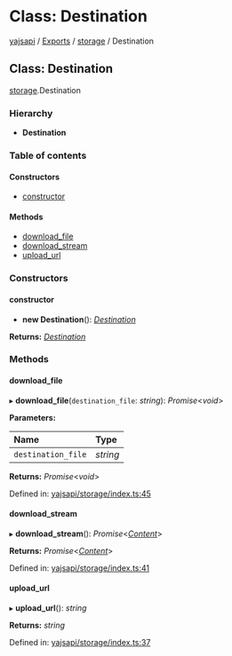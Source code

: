 # Class: Destination

[yajsapi](../yajsapi.md) / [Exports](../modules/) / [storage](../modules/storage.md) / Destination

## Class: Destination

[storage](../modules/storage.md).Destination

### Hierarchy

* **Destination**

### Table of contents

#### Constructors

* [constructor](storage.destination.md#constructor)

#### Methods

* [download\_file](storage.destination.md#download_file)
* [download\_stream](storage.destination.md#download_stream)
* [upload\_url](storage.destination.md#upload_url)

### Constructors

#### constructor

+ **new Destination**\(\): [_Destination_](storage.destination.md)

**Returns:** [_Destination_](storage.destination.md)

### Methods

#### download\_file

▸ **download\_file**\(`destination_file`: _string_\): _Promise_&lt;_void_&gt;

**Parameters:**

| Name | Type |
| :--- | :--- |
| `destination_file` | _string_ |

**Returns:** _Promise_&lt;_void_&gt;

Defined in: [yajsapi/storage/index.ts:45](https://github.com/golemfactory/yajsapi/blob/289a25a/yajsapi/storage/index.ts#L45)

#### download\_stream

▸ **download\_stream**\(\): _Promise_&lt;[_Content_](storage.content.md)&gt;

**Returns:** _Promise_&lt;[_Content_](storage.content.md)&gt;

Defined in: [yajsapi/storage/index.ts:41](https://github.com/golemfactory/yajsapi/blob/289a25a/yajsapi/storage/index.ts#L41)

#### upload\_url

▸ **upload\_url**\(\): _string_

**Returns:** _string_

Defined in: [yajsapi/storage/index.ts:37](https://github.com/golemfactory/yajsapi/blob/289a25a/yajsapi/storage/index.ts#L37)

